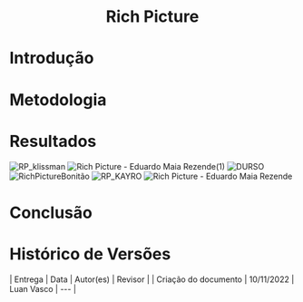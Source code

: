 # <center> Rich Picture

# Introdução 

# Metodologia

# Resultados
  
![RP_klissman](https://user-images.githubusercontent.com/67024690/201451637-c4d3e078-52d2-45ca-a923-dfdbfcd084c8.png)
![Rich Picture - Eduardo Maia Rezende(1)](https://user-images.githubusercontent.com/67024690/201451658-daab7e8c-cea6-44c0-99f6-b979c5fe725d.png)
![DURSO](https://user-images.githubusercontent.com/67024690/201451662-448619ca-4af8-4371-b662-709496e7bad0.jpeg)
![RichPictureBonitão](https://user-images.githubusercontent.com/67024690/201451665-073ba49d-8ac5-4bd6-8347-bef2a0db9572.jpeg)
![RP_KAYRO](https://user-images.githubusercontent.com/67024690/201451670-de31b690-9e22-43f8-ad7c-51cbf91ecc1e.jpeg)
![Rich Picture - Eduardo Maia Rezende](https://user-images.githubusercontent.com/67024690/201451679-77db2780-7526-4fcf-b984-5d540c92c855.png)

# Conclusão


# Histórico de Versões 
| Entrega | Data | Autor(es) | Revisor |
| Criação do documento | 10/11/2022 | Luan Vasco | --- |
